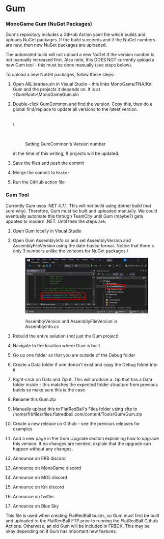 # Gum

### MonoGame Gum (NuGet Packages)

Gum's repository includes a GitHub Action yaml file which builds and uploads NuGet packages. If the build succeeds and if the NuGet numbers are new, then new NuGet packages are uploaded.

The automated build will not upload a new NuGet if the version number is not manually increased first. Also note, this DOES NOT currently upload a new Gum tool - this must be done manually (see steps below).

To upload a new NuGet packages, follow these steps:

1. Open AllLibraries.sln in Visual Studio - this links MonoGame/FNA/Kni Gum and the projects it depends on. It is at \<GumRoot>\MonoGameGum.sln
2.  Double-click GumCommon and find the version. Copy this, then do a global find/replace to update all versions to the latest version.\
    \
    \
    \


    <figure><img src="../../.gitbook/assets/image (83).png" alt=""><figcaption><p>Setting GumCommon's Version number</p></figcaption></figure>

    at the time of this writing, 8 projects will be updated.
3. Save the files and push the commit
4. Merge the commit to `Master`
5. Run the GitHub action file

### Gum Tool

Currently Gum uses .NET 4.7.1. This will not build using dotnet build (not sure why). Therefore, Gum must be built and uploaded manually. We could eventually automate this through TeamCity until Gum (maybe?) gets updated to modern .NET. Until then the steps are:

1. Open Gum locally in Visual Studio
2.  Open Gum AssemblyInfo.cs and set AssemblyVersion and AssemblyFileVersion using the date-based format. Notice that there's only 3 numbers unlike the versions for NuGet packages.\


    <figure><img src="../../.gitbook/assets/23_07 47 02.png" alt=""><figcaption><p>AssemblyVersion and AssemblyFileVersion in AssemblyInfo.cs</p></figcaption></figure>
3. Rebuild the entire solution (not just the Gum project)
4. Navigate to the location where Gum is built
5. Go up one folder so that you are outside of the Debug folder
6. Create a Data folder if one doesn't exist and copy the Debug folder into it
7. Right-click on Data and Zip it. This will produce a .zip that has a Data folder inside - this matches the expected folder structure from previous builds so make sure this is the case
8. Rename this Gum.zip
9. Manually upload this to FlatRedBall's Files folder using sftp to /home/frbfiles/files.flatredball.com/content/Tools/Gum/Gum.zip
10. Create a new release on Github - see the previous releases for examples
11. Add a new page in the Gum Upgrade section explaining how to upgrade this version. If no changes are needed, explain that the upgrade can happen without any changes.&#x20;
12. Announce on FRB discord
13. Announce on MonoGame discord
14. Announce on MGE discord
15. Announce on Kni discord
16. Announce on twitter
17. Announce on Blue Sky

This file is used when creating FlatRedBall builds, so Gum must first be built and uploaded to the FlatRedBall FTP prior to running the FlatRedBall Github Actions. Otherwise, an old Gum will be included in FRBDK. This may be okay depending on if Gum has important new features.
